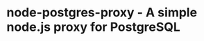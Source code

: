 node-postgres-proxy - A simple node.js proxy for PostgreSQL
===========================================================


